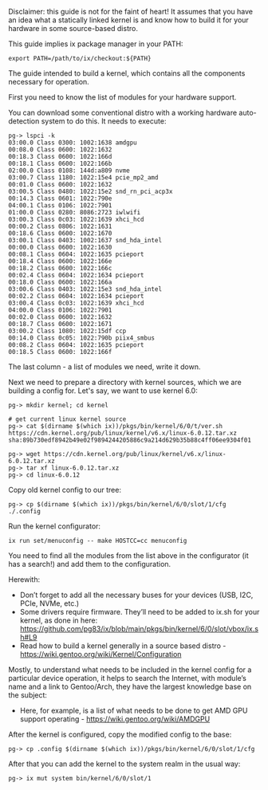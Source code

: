Disclaimer: this guide is not for the faint of heart! It assumes that you have an idea what a statically linked kernel is and know how to build it for your hardware in some source-based distro.

This guide implies ix package manager in your PATH:

```
export PATH=/path/to/ix/checkout:${PATH}
```

The guide intended to build a kernel, which contains all the components necessary for operation.

First you need to know the list of modules for your hardware support.

You can download some conventional distro with a working hardware auto-detection system to do this. It needs to execute:

```
pg-> lspci -k
03:00.0 Class 0300: 1002:1638 amdgpu
00:08.0 Class 0600: 1022:1632
00:18.3 Class 0600: 1022:166d
00:18.1 Class 0600: 1022:166b
02:00.0 Class 0108: 144d:a809 nvme
03:00.7 Class 1180: 1022:15e4 pcie_mp2_amd
00:01.0 Class 0600: 1022:1632
03:00.5 Class 0480: 1022:15e2 snd_rn_pci_acp3x
00:14.3 Class 0601: 1022:790e
04:00.1 Class 0106: 1022:7901
01:00.0 Class 0280: 8086:2723 iwlwifi
03:00.3 Class 0c03: 1022:1639 xhci_hcd
00:00.2 Class 0806: 1022:1631
00:18.6 Class 0600: 1022:1670
03:00.1 Class 0403: 1002:1637 snd_hda_intel
00:00.0 Class 0600: 1022:1630
00:08.1 Class 0604: 1022:1635 pcieport
00:18.4 Class 0600: 1022:166e
00:18.2 Class 0600: 1022:166c
00:02.4 Class 0604: 1022:1634 pcieport
00:18.0 Class 0600: 1022:166a
03:00.6 Class 0403: 1022:15e3 snd_hda_intel
00:02.2 Class 0604: 1022:1634 pcieport
03:00.4 Class 0c03: 1022:1639 xhci_hcd
04:00.0 Class 0106: 1022:7901
00:02.0 Class 0600: 1022:1632
00:18.7 Class 0600: 1022:1671
03:00.2 Class 1080: 1022:15df ccp
00:14.0 Class 0c05: 1022:790b piix4_smbus
00:08.2 Class 0604: 1022:1635 pcieport
00:18.5 Class 0600: 1022:166f
```

The last column - a list of modules we need, write it down.

Next we need to prepare a directory with kernel sources, which we are building a config for. Let's say, we want to use kernel 6.0:

```
pg-> mkdir kernel; cd kernel

# get current linux kernel source
pg-> cat $(dirname $(which ix))/pkgs/bin/kernel/6/0/t/ver.sh
https://cdn.kernel.org/pub/linux/kernel/v6.x/linux-6.0.12.tar.xz
sha:89b730edf8942b49e02f9894244205886c9a214d629b35b88c4ff06ee9304f01

pg-> wget https://cdn.kernel.org/pub/linux/kernel/v6.x/linux-6.0.12.tar.xz
pg-> tar xf linux-6.0.12.tar.xz
pg-> cd linux-6.0.12
```

Copy old kernel config to our tree:

```
pg-> cp $(dirname $(which ix))/pkgs/bin/kernel/6/0/slot/1/cfg ./.config
```

Run the kernel configurator:

```
ix run set/menuconfig -- make HOSTCC=cc menuconfig
```

You need to find all the modules from the list above in the configurator (it has a search!) and add them to the configuration.

Herewith:

 * Don’t forget to add all the necessary buses for your devices (USB, I2C, PCIe, NVMe, etc.)
 * Some drivers require firmware. They’ll need to be added to ix.sh for your kernel, as done in here: https://github.com/pg83/ix/blob/main/pkgs/bin/kernel/6/0/slot/vbox/ix.sh#L9
 * Read how to build a kernel generally in a source based distro - https://wiki.gentoo.org/wiki/Kernel/Configuration

Mostly, to understand what needs to be included in the kernel config for a particular device operation, it helps to search the Internet, with module’s name and a link to Gentoo/Arch, they have the largest knowledge base on the subject:

 * Here, for example, is a list of what needs to be done to get AMD GPU support operating - https://wiki.gentoo.org/wiki/AMDGPU

After the kernel is configured, copy the modified config to the base:

```
pg-> cp .config $(dirname $(which ix))/pkgs/bin/kernel/6/0/slot/1/cfg
```

After that you can add the kernel to the system realm in the usual way:

```
pg-> ix mut system bin/kernel/6/0/slot/1
```
